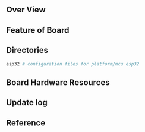 ## Over View

## Feature of Board

## Directories

```sh
esp32 # configuration files for platform/mcu esp32
```

## Board Hardware Resources

## Update log

## Reference
